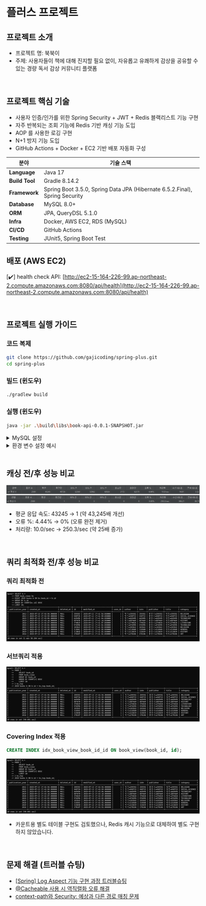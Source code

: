 # 플러스 프로젝트

## 프로젝트 소개
- 프로젝트 명: 북북이
- 주제: 사용자들이 책에 대해 진지할 필요 없이, 자유롭고 유쾌하게 감상을 공유할 수 있는 경량 독서 감상 커뮤니티 플랫폼

<br>

## 프로젝트 핵심 기술
- 사용자 인증/인가를 위한 Spring Security + JWT + Redis 블랙리스트 기능 구현
- 자주 반복되는 조회 기능에 Redis 기반 캐싱 기능 도입
- AOP 를 사용한 로깅 구현
- N+1 방지 기능 도입
- GitHub Actions + Docker + EC2 기반 배포 자동화 구성

| **분야** | **기술 스택** |
| --- | --- |
| **Language** | Java 17 |
| **Build Tool** | Gradle 8.14.2 |
| **Framework** | Spring Boot 3.5.0, Spring Data JPA (Hibernate 6.5.2.Final), Spring Security |
| **Database** | MySQL 8.0+ |
| **ORM** | JPA, QueryDSL 5.1.0 |
| **Infra** | Docker, AWS EC2, RDS (MySQL) |
| **CI/CD** | GitHub Actions |
| **Testing** | JUnit5, Spring Boot Test |

## 배포 (AWS EC2)
[✔️] health check API: [http://ec2-15-164-226-99.ap-northeast-2.compute.amazonaws.com:8080/api/health](http://ec2-15-164-226-99.ap-northeast-2.compute.amazonaws.com:8080/api/health)

<br>

## 프로젝트 실행 가이드
### 코드 복제
```bash
git clone https://github.com/gajicoding/spring-plus.git
cd spring-plus
```

### 빌드 (윈도우)
```bash
./gradlew build
```

### 실행 (윈도우)
```bash
java -jar .\build\libs\book-api-0.0.1-SNAPSHOT.jar
```

<details>
<summary>MySQL 설정</summary>

```bash
ALTER TABLE books
  ADD FULLTEXT INDEX ft_fields (title, author, publisher) WITH PARSER ngram;
```
</details>

<details>
<summary>환경 변수 설정 예시</summary>

```properties
DB_URL=jdbc:mysql://localhost:3306/book_api
DB_USERNAME=root
DB_PASSWORD=1234

SECRET_KEY=yourSecretKeyHere123456789012345678901234567890

REDIS_HOST=127.0.0.1
REDIS_PORT=6379
```
</details>

<br>

## 캐싱 전/후 성능 비교
![no_cache](./images/no_cache.png)
![cache](./images/cache.png)

- 평균 응답 속도: 43245 → 1 (약 43,245배 개선)
- 오류 %: 4.44% → 0% (오류 완전 제거)
- 처리량: 10.0/sec → 250.3/sec (약 25배 증가)

<br>

## 쿼리 최적화 전/후 성능 비교
### 쿼리 최적화 전
![query_no](./images/query_no.png)

### 서브쿼리 적용
![query_sub](./images/query_sub.png)

### Covering Index 적용
```SQL
CREATE INDEX idx_book_view_book_id_id ON book_view(book_id, id);
```
![query_index](./images/query_index.png)

- 카운트용 별도 테이블 구현도 검토했으나, Redis 캐시 기능으로 대체하여 별도 구현하지 않았습니다.

<br>

## 문제 해결 (트러블 슈팅)
- [[Spring] Log Aspect 기능 구현 과정 트러블슈팅](https://hyeonha.tistory.com/43)
- [@Cacheable 사용 시 역직렬화 오류 해결](https://gajicoding.tistory.com/398)
- [context-path와 Security: 예상과 다른 경로 매칭 문제](https://gajicoding.tistory.com/399)

